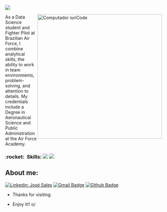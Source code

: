 ![](https://komarev.com/ghpvc/?username=Salesjdsj&color=006bed)

<img src="https://raw.githubusercontent.com/MicaelliMedeiros/micaellimedeiros/master/image/computer-illustration.png" min-width="400px" max-width="400px" width="400px" align="right" alt="Computador iuriCode">

<p align="left"> 
As a Data Science student and Fighter Pilot at Brazilian Air Force, I combine analytical skills, the ability to work in team environments, problem-solving, and attention to details. My credentials include a Degree in Aeronautical Science and Public Administration at the Air Force Academy.
</p>

<p align="left">
<h3> :rocket: &nbsp;Skills: 
  <strong><img src="https://img.shields.io/badge/Python-14354C?style=for-the-badge&logo=python&logoColor=white" /></strong>
  <strong><img src="https://img.shields.io/badge/Microsoft_Office-D83B01?style=for-the-badge&logo=microsoft-office&logoColor=white" /></strong>
</p>


## About me:

[![Linkedin: José Sales](https://img.shields.io/badge/-JoséSales-blue?style=flat-square&logo=Linkedin&logoColor=white&link=https://www.linkedin.com/in/jos%C3%A9-sales-7aa596218/)](https://www.linkedin.com/in/jos%C3%A9-sales-7aa596218/)
[![Gmail Badge](https://img.shields.io/badge/-josesalesjdsj@gmail.com-c14438?style=flat-square&logo=Gmail&logoColor=white&link=mailto:josesalesjdsj@gmail.com)](mailto:josesalesjdsj@gmail.com)
[![Github Badge](https://img.shields.io/badge/-Github-000?style=flat-square&logo=Github&logoColor=white&link=https://github.com/Salesjdsj)](https://github.com/Salesjdsj)
 
- Thanks for visiting. 
 
- Enjoy it!! o/
   

